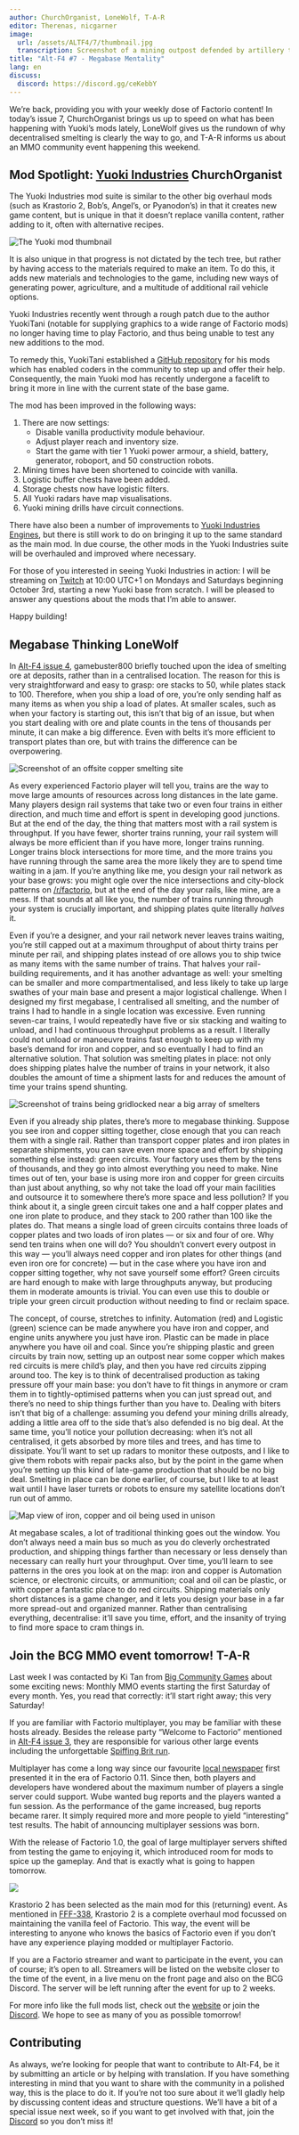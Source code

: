 ```yaml
---
author: ChurchOrganist, LoneWolf, T-A-R
editor: Therenas, nicgarner
image:
  url: /assets/ALTF4/7/thumbnail.jpg
  transcription: Screenshot of a mining outpost defended by artillery turrets
title: "Alt-F4 #7 - Megabase Mentality"
lang: en
discuss:
  discord: https://discord.gg/ceKebbY
---
```


We’re back, providing you with your weekly dose of Factorio content! In today’s issue 7, ChurchOrganist brings us up to speed on what has been happening with Yuoki’s mods lately, LoneWolf gives us the rundown of why decentralised smelting is clearly the way to go, and T-A-R informs us about an MMO community event happening this weekend.

## Mod Spotlight: [Yuoki Industries](https://mods.factorio.com/mod/Yuoki) <author>ChurchOrganist</author>

The Yuoki Industries mod suite is similar to the other big overhaul mods (such as Krastorio 2, Bob’s, Angel’s, or Pyanodon’s) in that it creates new game content, but is unique in that it doesn’t replace vanilla content, rather adding to it, often with alternative recipes.

![The Yuoki mod thumbnail](https://media.alt-f4.blog/ALTF4/7/yuoki-industries-icon.png)

It is also unique in that progress is not dictated by the tech tree, but rather by having access to the materials required to make an item. To do this, it adds new materials and technologies to the game, including new ways of generating power, agriculture, and a multitude of additional rail vehicle options.

Yuoki Industries recently went through a rough patch due to the author YuokiTani (notable for supplying graphics to a wide range of Factorio mods) no longer having time to play Factorio, and thus being unable to test any new additions to the mod.

To remedy this, YuokiTani established a [GitHub repository](https://github.com/Yuoki-Industries) for his mods which has enabled coders in the community to step up and offer their help. Consequently, the main Yuoki mod has recently undergone a facelift to bring it more in line with the current state of the base game.

The mod has been improved in the following ways:

1. There are now settings:
    * Disable vanilla productivity module behaviour.
    * Adjust player reach and inventory size.
    * Start the game with tier 1 Yuoki power armour, a shield, battery, generator, roboport, and 50 construction robots.
2. Mining times have been shortened to coincide with vanilla.
3. Logistic buffer chests have been added.
4. Storage chests now have logistic filters.
5. All Yuoki radars have map visualisations.
6. Yuoki mining drills have circuit connections.

There have also been a number of improvements to [Yuoki Industries Engines](https://mods.factorio.com/mods/YuokiTani/yi_engines), but there is still work to do on bringing it up to the same standard as the main mod. In due course, the other mods in the Yuoki Industries suite will be overhauled and improved where necessary.

For those of you interested in seeing Yuoki Industries in action: I will be streaming on [Twitch](https://www.twitch.tv/churchorganist) at 10:00 UTC+1 on Mondays and Saturdays beginning October 3rd, starting a new Yuoki base from scratch. I will be pleased to answer any questions about the mods that I’m able to answer.

Happy building!

## Megabase Thinking <author>LoneWolf</author>

In [Alt-F4 issue 4](https://alt-f4.blog/ALTF4-4/), gamebuster800 briefly touched upon the idea of smelting ore at deposits, rather than in a centralised location. The reason for this is very straightforward and easy to grasp: ore stacks to 50, while plates stack to 100. Therefore, when you ship a load of ore, you’re only sending half as many items as when you ship a load of plates. At smaller scales, such as when your factory is starting out, this isn’t that big of an issue, but when you start dealing with ore and plate counts in the tens of thousands per minute, it can make a big difference. Even with belts it’s more efficient to transport plates than ore, but with trains the difference can be overpowering.

![Screenshot of an offsite copper smelting site](https://media.alt-f4.blog/ALTF4/7/offsite_copper_smelting.jpg)

As every experienced Factorio player will tell you, trains are the way to move large amounts of resources across long distances in the late game. Many players design rail systems that take two or even four trains in either direction, and much time and effort is spent in developing good junctions. But at the end of the day, the thing that matters most with a rail system is throughput. If you have fewer, shorter trains running, your rail system will always be more efficient than if you have more, longer trains running. Longer trains block intersections for more time, and the more trains you have running through the same area the more likely they are to spend time waiting in a jam. If you’re anything like me, you design your rail network as your base grows: you might ogle over the nice intersections and city-block patterns on [/r/factorio](https://www.reddit.com/r/factorio/), but at the end of the day your rails, like mine, are a mess. If that sounds at all like you, the number of trains running through your system is crucially important, and shipping plates quite literally _halves_ it.

Even if you’re a designer, and your rail network never leaves trains waiting, you’re still capped out at a maximum throughput of about thirty trains per minute per rail, and shipping plates instead of ore allows you to ship twice as many items with the same number of trains. That halves your rail-building requirements, and it has another advantage as well: your smelting can be smaller and more compartmentalised, and less likely to take up large swathes of your main base and present a major logistical challenge. When I designed my first megabase, I centralised all smelting, and the number of trains I had to handle in a single location was excessive. Even running seven-car trains, I would repeatedly have five or six stacking and waiting to unload, and I had continuous throughput problems as a result. I literally could not unload or manoeuvre trains fast enough to keep up with my base’s demand for iron and copper, and so eventually I had to find an alternative solution. That solution was smelting plates in place: not only does shipping plates halve the number of trains in your network, it also doubles the amount of time a shipment lasts for and reduces the amount of time your trains spend shunting.

![Screenshot of trains being gridlocked near a big array of smelters](https://media.alt-f4.blog/ALTF4/7/smelting_jam.jpg)

Even if you already ship plates, there’s more to megabase thinking. Suppose you see iron and copper sitting together, close enough that you can reach them with a single rail. Rather than transport copper plates and iron plates in separate shipments, you can save even more space and effort by shipping something else instead: green circuits. Your factory uses them by the tens of thousands, and they go into almost everything you need to make. Nine times out of ten, your base is using more iron and copper for green circuits than just about anything, so why not take the load off your main facilities and outsource it to somewhere there’s more space and less pollution? If you think about it, a single green circuit takes one and a half copper plates and one iron plate to produce, and they stack to 200 rather than 100 like the plates do. That means a single load of green circuits contains three loads of copper plates and two loads of iron plates — or six and four of ore. Why send ten trains when one will do? You shouldn’t convert every outpost in this way — you’ll always need copper and iron plates for other things (and even iron ore for concrete) — but in the case where you have iron and copper sitting together, why not save yourself some effort? Green circuits are hard enough to make with large throughputs anyway, but producing them in moderate amounts is trivial. You can even use this to double or triple your green circuit production without needing to find or reclaim space.

The concept, of course, stretches to infinity. Automation (red) and Logistic (green) science can be made anywhere you have iron and copper, and engine units anywhere you just have iron. Plastic can be made in place anywhere you have oil and coal. Since you’re shipping plastic and green circuits by train now, setting up an outpost near some copper which makes red circuits is mere child’s play, and then you have red circuits zipping around too. The key is to think of decentralised production as taking pressure off your main base: you don’t have to fit things in anymore or cram them in to tightly-optimised patterns when you can just spread out, and there’s no need to ship things further than you have to. Dealing with biters isn’t that big of a challenge: assuming you defend your mining drills already, adding a little area off to the side that’s also defended is no big deal. At the same time, you’ll notice your pollution decreasing: when it’s not all centralised, it gets absorbed by more tiles and trees, and has time to dissipate. You’ll want to set up radars to monitor these outposts, and I like to give them robots with repair packs also, but by the point in the game when you’re setting up this kind of late-game production that should be no big deal. Smelting in place can be done earlier, of course, but I like to at least wait until I have laser turrets or robots to ensure my satellite locations don’t run out of ammo.

![Map view of iron, copper and oil being used in unison](https://media.alt-f4.blog/ALTF4/7/offsite_bonanza.jpg)

At megabase scales, a lot of traditional thinking goes out the window. You don’t always need a main bus so much as you do cleverly orchestrated production, and shipping things farther than necessary or less densely than necessary can really hurt your throughput. Over time, you’ll learn to see patterns in the ores you look at on the map: iron and copper is Automation science, or electronic circuits, or ammunition; coal and oil can be plastic, or with copper a fantastic place to do red circuits. Shipping materials only short distances is a game changer, and it lets you design your base in a far more spread-out and organized manner. Rather than centralising everything, decentralise: it’ll save you time, effort, and the insanity of trying to find more space to cram things in.

## Join the BCG MMO event tomorrow! <author>T-A-R</author>

Last week I was contacted by Ki Tan from [Big Community Games](https://www.bigcommunitygames.com/Factorio-MMO) about some exciting news: Monthly MMO events starting the first Saturday of every month. Yes, you read that correctly: it’ll start right away; this very Saturday!

If you are familiar with Factorio multiplayer, you may be familiar with these hosts already. Besides the release party “Welcome to Factorio” mentioned in [Alt-F4 issue 3](https://alt-f4.blog/ALTF4-3/#dont-break-the-new-toys-please-t-a-r), they are responsible for various other large events including the unforgettable [Spiffing Brit run](https://www.youtube.com/watch?v=2hgvIhMkgKU).

Multiplayer has come a long way since our favourite [local newspaper](https://factorio.com/blog/post/fff-58) first presented it in the era of Factorio 0.11. Since then, both players and developers have wondered about the maximum number of players a single server could support. Wube wanted bug reports and the players wanted a fun session. As the performance of the game increased, bug reports became rarer. It simply required more and more people to yield “interesting” test results. The habit of announcing multiplayer sessions was born.

With the release of Factorio 1.0, the goal of large multiplayer servers shifted from testing the game to enjoying it, which introduced room for mods to spice up the gameplay. And that is exactly what is going to happen tomorrow.

![](2020:10:3:17:00)

Krastorio 2 has been selected as the main mod for this (returning) event. As mentioned in [FFF-338](https://www.factorio.com/blog/post/fff-338), Krastorio 2 is a complete overhaul mod focussed on maintaining the vanilla feel of Factorio. This way, the event will be interesting to anyone who knows the basics of Factorio even if you don’t have any experience playing modded or multiplayer Factorio.

If you are a Factorio streamer and want to participate in the event, you can of course; it’s open to all. Streamers will be listed on the website closer to the time of the event, in a live menu on the front page and also on the BCG Discord. The server will be left running after the event for up to 2 weeks.

For more info like the full mods list, check out the [website](https://www.bigcommunitygames.com/Factorio-MMO) or join the [Discord](https://discord.gg/N8G5nBn). We hope to see as many of you as possible tomorrow!

## Contributing

As always, we’re looking for people that want to contribute to Alt-F4, be it by submitting an article or by helping with translation. If you have something interesting in mind that you want to share with the community in a polished way, this is the place to do it. If you’re not too sure about it we’ll gladly help by discussing content ideas and structure questions. We’ll have a bit of a special issue next week, so if you want to get involved with that, join the [Discord](https://discord.gg/nxnCFkb) so you don’t miss it!
